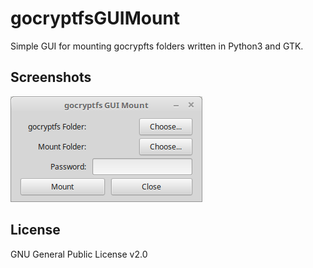 # gocryptfsGUIMount
Simple GUI for mounting gocrypfts folders written in Python3 and GTK.

## Screenshots
![Screenshot](screenshot.png?raw=true "Screenshot")

## License
GNU General Public License v2.0